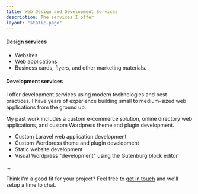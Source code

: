```yaml
---
title: Web Design and Development Services
description: The services I offer
layout: "static-page"
---
```


#### Design services

- Websites 
- Web applications
- Business cards, flyers, and other marketing materials.

#### Development services

I offer development services using modern technologies and best-practices. I have years of experience building small to medium-sized web applications from the ground up. 

My past work includes a custom e-commerce solution, online directory web applications, and custom Wordpress theme and plugin development.

- Custom Laravel web application development
- Custom Wordpress theme and plugin development
- Static website development
- Visual Wordpress "development" using the Gutenburg block editor

...

Think I'm a good fit for your project? Feel free to [get in touch](mailto:hi@noahrahm.com) and we'll setup a time to chat.